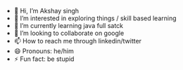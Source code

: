 - 👋 Hi, I’m Akshay singh
- 👀 I’m interested in exploring things / skill based learning
- 🌱 I’m currently learning java full satck
- 💞️ I’m looking to collaborate on google
- 📫 How to reach me through linkedin/twitter
- 😄 Pronouns: he/him
- ⚡ Fun fact: be stupid 

<!---
SinghAkshay9977/SinghAkshay9977 is a ✨ special ✨ repository because its `README.md` (this file) appears on your GitHub profile.
You can click the Preview link to take a look at your changes.
--->

